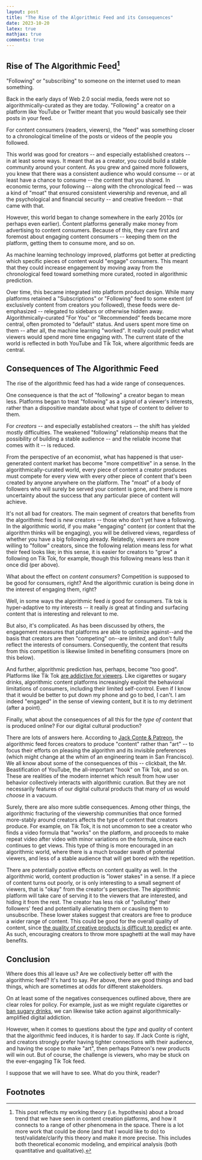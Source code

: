 ```yaml
---
layout: post 
title: "The Rise of the Algorithmic Feed and its Consequences"
date: 2023-10-20
latex: true 
mathjax: true
comments: true
---
```


## Rise of The Algorithmic Feed[^1]

"Following" or "subscribing" to someone on the internet used to mean something. 

Back in the early days of Web 2.0 social media, feeds were not so algorithmically-curated as they are today. "Following" a creator on a platform like YouTube or Twitter meant that you would basically see their posts in your feed. 

For content consumers (readers, viewers), the "feed" was something closer to a chronological timeline of the posts or videos of the people you followed. 

This world was good for creators -- and especially established creators -- in at least some ways. It meant that as a creator, you could build a stable community around your content. As you grew and gained more followers, you knew that there was a consistent audience who would consume -- or at least have a chance to consume -- the content that you shared. In economic terms, your following -- along with the chronological feed -- was a kind of "moat" that ensured consistent viewership and revenue, and all the psychological and financial security -- and creative freedom -- that came with that. 

However, this world began to change somewhere in the early 2010s (or perhaps even earlier). Content platforms generally make money from advertising to content consumers. Because of this, they care first and foremost about engaging content consumers -- keeping them on the platform, getting them to consume more, and so on. 

As machine learning technology improved, platforms got better at predicting which specific pieces of content would "engage" consumers. This meant that they could increase engagement by moving away from the chronological feed toward something more curated, rooted in algorithmic prediction. 

Over time, this became integrated into platform product design. While many platforms retained a "Subscriptions" or "Following" feed to some extent (of exclusively content from creators you followed), these feeds were de-emphasized -- relegated to sidebars or otherwise hidden away. Algorithmically-curated "For You" or "Recommended" feeds became more central, often promoted to "default" status. And users spent more time on them -- after all, the machine learning "worked". It really could predict what viewers would spend more time engaging with. The current state of the world is reflected in both YouTube and Tik Tok, where algorithmic feeds are central. 

## Consequences of The Algorithmic Feed

The rise of the algorithmic feed has had a wide range of consequences. 

One consequence is that the act of "following" a creator began to mean less. Platforms began to treat "following" as a *signal* of a viewer's interests, rather than a dispositive mandate about what type of content to deliver to them. 

For *creators* -- and especially established creators -- the shift has yielded mostly difficulties. The weakened "following" relationship means that the possibility of building a stable audience -- and the reliable income that comes with it -- is reduced. 

From the perspective of an economist, what has happened is that user-generated content market has become "more competitive" in a sense. In the algorithmically-curated world, every piece of content a creator produces must compete for every view with every other piece of content that's been created by anyone anywhere on the platform. The "moat" of a body of followers who will surely be served your content is gone, and there is more uncertainty about the success that any particular piece of content will achieve.

It's not all bad for creators. The main segment of creators that benefits from the algorithmic feed is *new* creators -- those who don't yet have a following. In the algorithmic world, if you make "engaging" content (or content that the algorithm thinks will be engaging), you will be delivered views, regardless of whether you have a big following already. Relatedly, viewers are more willing to "follow" creators, since the following relation means less for what their feed looks like; in this sense, it is easier for creators to "grow" a following on Tik Tok, for example, though this following means less than it once did (per above). 

What about the effect on *content consumers*? Competition is supposed to be good for consumers, right? And the algorithmic curation is being done in the interest of engaging them, right?  

Well, in some ways the algorithmic feed *is* good for consumers. Tik tok is hyper-adaptive to my interests -- it really *is* great at finding and surfacing content that is interesting and relevant to me. 

But also, it's complicated. As has been discussed by others, the engagement measures that platforms are able to optimize against--and the basis that creators are then "competing" on--are *limited*, and don't fully reflect the interests of consumers. Consequently, the content that results from this competition is likewise limited in benefiting consumers (more on this below). 

And further, algorithmic prediction has, perhaps, become "too good". Platforms like Tik Tok [are addictive for viewers](https://www.aeaweb.org/articles?id=10.1257/aer.20210867). Like cigarettes or sugary drinks, algorithmic content platforms increasingly exploit the behavioral limitations of consumers, including their limited self-control. Even if I know that it would be better to put down my phone and go to bed, I can't. I am indeed "engaged" in the sense of viewing content, but it is to my detriment (after a point). 

Finally, what about the consequences of all this for the *type of content* that is produced online? For our digital cultural production? 

There are lots of answers here. According to [Jack Conte & Patreon](https://www.youtube.com/watch?v=4yIJ8Jwli2U&ab_channel=JackConteExtras), the algorithmic feed forces creators to produce "content" rather than "art" -- to focus their efforts on pleasing the algorithm and its invisible preferences (which might change at the whim of an engineering team in San Francisco). We all know about some of the consequences of this -- clickbait, the Mr. Beastification of YouTube, the all-important "hook" on Tik Tok, and so on. These are realities of the modern internet which result from how user behavior collectively interacts with algorithmic curation. But they are not necessarily features of our digital cultural products that many of us would *choose* in a vacuum. 

Surely, there are also more subtle consequences. Among other things, the algorithmic fracturing of the viewership communities that once formed more-stably around creators affects the type of content that creators produce. For example, on Tik Tok, it is not uncommon to see a creator who finds a video formula that "works" on the platform, and proceeds to make repeat video after video with minor variations on the formula, since each continues to get views. This type of thing is more encouraged in an algorithmic world, where there is a much broader swath of potential viewers, and less of a stable audience that will get bored with the repetition. 

There are potentially postive effects on content quality as well. In the algorithmic world, content production is "lower stakes" in a sense. If a piece of content turns out poorly, or is only interesting to a small segment of viewers, that is "okay" from the creator's perspective. The algorithmic platform will take care of serving it to the viewers that are interested, and hiding it from the rest. The creator has less risk of "polluting" their followers' feed and potentially alienating them or causing them to unsubscribe. These lower stakes suggest that creators are free to produce a wider range of content. This could be good for the overall quality of content, since [the quality of creative products is difficult to predict](https://www.nber.org/books-and-chapters/economic-analysis-digital-economy/digitization-and-quality-new-media-products-case-music) ex ante. As such, encouraging creators to throw more spaghetti at the wall may have benefits. 

## Conclusion

Where does this all leave us? Are we collectively better off with the algorithmic feed? It's hard to say. Per above, there are good things and bad things, which are sometimes at odds for different stakeholders. 

On at least some of the negatives consequences outlined above, there are clear roles for policy. For example, just as we might regulate cigarettes or [ban sugary drinks](https://www.hsph.harvard.edu/nutritionsource/healthy-drinks/beverages-public-health-concerns/), we can likewise take action against algorithmically-amplified digital addiction. 

However, when it comes to questions about the *type* and *quality* of content that the algorithmic feed induces, it is harder to say. If Jack Conte is right, and creators strongly prefer having tighter connections with their audience, and having the scope to make "art", then perhaps Patreon's new products will win out. But of course, the challenge is viewers, who may be stuck on the ever-engaging Tik Tok feed. 

I suppose that we will have to see. What do you think, reader? 

## Footnotes 

[^1]: This post reflects my working theory (i.e. hypothesis) about a broad trend that we have seen in content creation platforms, and how it connects to a range of other phenomena in the space. There is a lot more work that could be done (and that I would like to do) to test/validate/clarify this theory and make it more precise. This includes both theoretical economic modeling, and empirical analysis (both quantitative and qualitative). 
